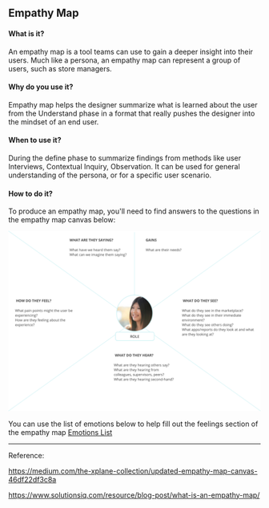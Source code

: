 ## Empathy Map

#### What is it?
An empathy map is a tool teams can use to gain a deeper insight into their users. Much like a persona, an empathy map can represent a group of users, such as store managers. 

#### Why do you use it?
Empathy map helps the designer summarize what is learned about the user from the Understand phase in a format that really pushes the designer into the mindset of an end user.

#### When to use it?
During the define phase to summarize findings from methods like user Interviews, Contextual Inquiry, Observation. It can be used for general understanding of the persona, or for a specific user scenario.

#### How to do it?
To produce an empathy map, you'll need to find answers to the questions in the empathy map canvas below:


![Empathy Map Template](/images/EmpathyMap.jpg?raw=true "Empathy Map Template")



You can use the list of emotions below to help fill out the feelings section of the empathy map
[Emotions List](../images/EmotionsList.jpg?raw=true "Emotions List")



---

Reference:

https://medium.com/the-xplane-collection/updated-empathy-map-canvas-46df22df3c8a

https://www.solutionsiq.com/resource/blog-post/what-is-an-empathy-map/
